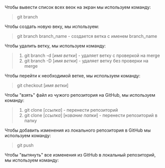 Чтобы вывести список всех веок на экран мы используем команду:
 > git branch


 Чтобы создать новую веку, мы используем:


 > git branch branch_name - создается ветка с именем branch_name


 Чтобы удалить ветку, мы используем команду:


 > 1. git branch -d [*имя ветки*] - удаляет ветку с проверкой на merge
 > 2. git branch -D [*имя ветки*] - удаляет ветку без проверки на merge


 Чтобы перейти к необходимой ветке, мы используем команду:


 > git checkout [*имя ветки*]

Чтобы "взять" файл из чужого репозитория на GitHub, мы используем команду:
> 1. git clone [*ссылка*] - перенести репозиторий
> 2. git clone [*ссылка*] [*нзвание папки*] - перенести репозиторий в папку

Чтобы добавить изменения из локального репозитория в GitHub мы используем команду:
> git push

Чтобы "вытянуть" все изменения из GitHub в локальный репозиторий, мы используем команду:
